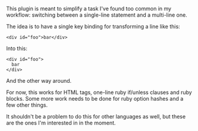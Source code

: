 This plugin is meant to simplify a task I've found too common in my workflow:
switching between a single-line statement and a multi-line one.

The idea is to have a single key binding for transforming a line like this:

    <div id="foo">bar</div>

Into this:

    <div id="foo">
      bar
    </div>

And the other way around.

For now, this works for HTML tags, one-line ruby if/unless clauses and ruby
blocks. Some more work needs to be done for ruby option hashes and a few other
things.

It shouldn't be a problem to do this for other languages as well, but
these are the ones I'm interested in in the moment.
